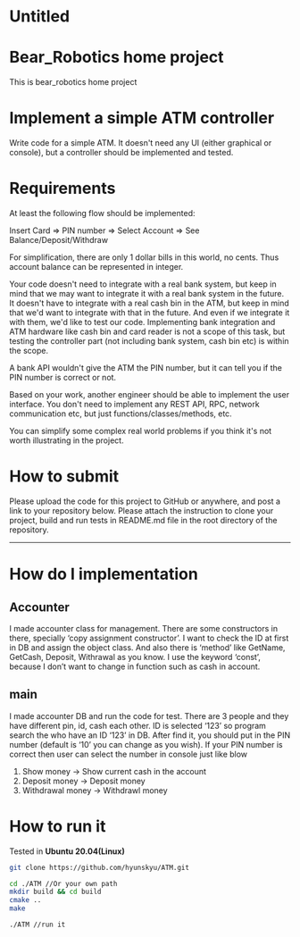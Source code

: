 # Untitled

# Bear_Robotics home project

This is bear_robotics home project

# **Implement a simple ATM controller**

Write code for a simple ATM. It doesn't need any UI (either graphical or console), but a controller should be implemented and tested.

# Requirements

At least the following flow should be implemented:

Insert Card => PIN number => Select Account => See Balance/Deposit/Withdraw

For simplification, there are only 1 dollar bills in this world, no cents. Thus account balance can be represented in integer.

Your code doesn't need to integrate with a real bank system, but keep in mind that we may want to integrate it with a real bank system in the future. It doesn't have to integrate with a real cash bin in the ATM, but keep in mind that we'd want to integrate with that in the future. And even if we integrate it with them, we'd like to test our code. Implementing bank integration and ATM hardware like cash bin and card reader is not a scope of this task, but testing the controller part (not including bank system, cash bin etc) is within the scope.

A bank API wouldn't give the ATM the PIN number, but it can tell you if the PIN number is correct or not.

Based on your work, another engineer should be able to implement the user interface. You don't need to implement any REST API, RPC, network communication etc, but just functions/classes/methods, etc.

You can simplify some complex real world problems if you think it's not worth illustrating in the project.

# How to submit

Please upload the code for this project to GitHub or anywhere, and post a link to your repository below. Please attach the instruction to clone your project, build and run tests in README.md file in the root directory of the repository.

---

# How do I implementation

## Accounter

I made accounter class for management. There are some constructors in there, specially ‘copy assignment constructor’. I want to check the ID at first in DB and assign the object class.  And also there is ‘method’ like GetName, GetCash, Deposit, Withrawal as you know. I use the keyword ‘const’, because I don’t want to change in function such as cash in account.

## main

I made accounter DB and run the code for test. There are 3 people and they have different pin, id, cash each other.  ID is selected ‘123’ so program search the who have an ID ‘123’ in DB. After find it, you should put in the PIN number (default is ‘10’ you can change as you wish). If your PIN number is correct then user can select the number in console just like blow

1. Show money → Show current cash in the account
2. Deposit money → Deposit money
3. Withdrawal money → Withdrawl money

# How to run it

Tested in **Ubuntu 20.04(Linux)**

```bash
git clone https://github.com/hyunskyu/ATM.git
```

```bash
cd ./ATM //Or your own path
mkdir build && cd build
cmake ..
make
```

```bash
./ATM //run it
```
